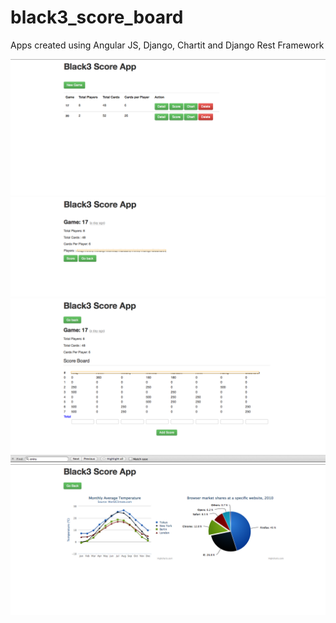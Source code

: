 black3_score_board
==================

Apps created using Angular JS, Django, Chartit and Django Rest Framework


![Alt text](img1.png "Optional title")
![Alt text](img2.png "Optional title")
![Alt text](img3.png "Optional title")
![Alt text](img4.png "Optional title")
